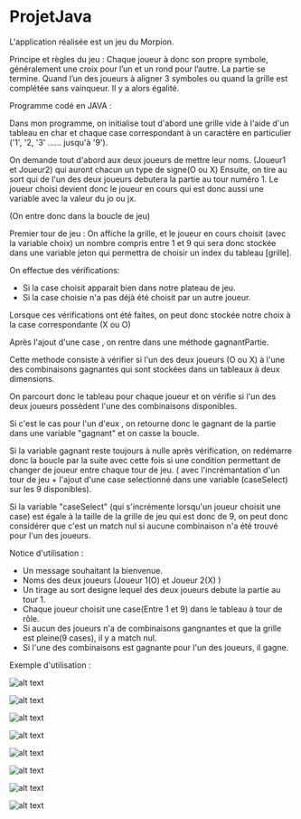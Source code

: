 # ProjetJava

L'application réalisée est un jeu du Morpion.

Principe et règles du jeu : 
Chaque joueur à donc son propre symbole, généralement une croix pour l’un et un rond pour l’autre. La partie se termine.
 Quand l’un des joueurs à aligner 3 symboles ou quand la grille est complétée sans vainqueur. Il y a alors égalité.


Programme codé en JAVA : 

Dans mon programme, on initialise tout d'abord une grille vide à l'aide d'un tableau en char et chaque case correspondant à
un caractère en particulier ('1', '2, '3' ...... jusqu'à '9'). 


On demande tout d'abord aux deux joueurs de mettre leur noms. (Joueur1 et Joueur2) qui auront chacun un type de signe(O ou X)
Ensuite, on tire au sort qui de l'un des deux joueurs debutera la partie au tour numéro 1.
 Le joueur choisi devient donc le joueur en cours qui est donc aussi une variable avec la valeur du jo ou jx.

(On entre donc dans la boucle de jeu)

Premier tour de jeu : 
On affiche la grille, et le joueur en cours choisit (avec la variable choix) un nombre compris entre 1 et 9 qui sera donc stockée dans une variable jeton qui permettra de choisir un index du tableau [grille].

On effectue des vérifications:

- Si la case choisit apparait bien dans notre plateau de jeu.
- Si la case choisie n'a pas déjà été choisit par un autre joueur.

Lorsque ces vérifications ont été faites, on peut donc stockée notre choix à la case correspondante (X ou O)


Après l'ajout d'une case , on rentre dans une méthode gagnantPartie.

Cette methode consiste à vérifier si l'un des deux joueurs (O ou X) 
à l'une des combinaisons gagnantes qui sont stockées dans un tableaux à deux dimensions.

On parcourt donc le tableau pour chaque joueur et 
on vérifie si l'un des deux joueurs possèdent l'une des combinaisons disponibles.

Si c'est le cas pour l'un d'eux , on retourne donc le gagnant de la partie dans une variable "gagnant" et on casse la boucle.



Si la variable gagnant reste toujours à nulle après vérification, on redémarre 
donc la boucle par la suite avec cette fois si 
une condition permettant de changer de joueur entre chaque tour de jeu.
( avec l'incrémantation d'un tour de jeu + l'ajout 
d'une case selectionné dans une variable (caseSelect) sur les 9 disponibles). 

Si la variable "caseSelect" (qui s'incrémente lorsqu'un joueur choisit une case) 
est égale à la taille de la grille de jeu qui est donc de 9, 
on peut donc considérer que c'est un match nul si aucune combinaison n'a été trouvé pour l'un des joueurs.

Notice d'utilisation :

* Un message souhaitant la bienvenue.
* Noms des deux joueurs (Joueur 1(O) et Joueur 2(X) )
* Un tirage au sort designe lequel des deux joueurs debute la partie au tour 1.
* Chaque joueur choisit une case(Entre 1 et 9) dans le tableau à tour de rôle.
* Si aucun des joueurs n'a de combinaisons gangnantes et que la grille est pleine(9 cases), il y a match nul.
* Si l'une des combinaisons est gagnante pour l'un des joueurs, il gagne.


Exemple d'utilisation : 


![alt text](https://github.com/zylfu/ProjetJava/blob/31488abfcead8307d678a3e431283960b65101e4/images/image1.png "Exemple utilisation")


![alt text](https://github.com/zylfu/ProjetJava/blob/31488abfcead8307d678a3e431283960b65101e4/images/image2.png "Exemple utilisation")


![alt text](https://github.com/zylfu/ProjetJava/blob/31488abfcead8307d678a3e431283960b65101e4/images/image3.png "Exemple utilisation")


![alt text](https://github.com/zylfu/ProjetJava/blob/31488abfcead8307d678a3e431283960b65101e4/images/image4.png "Exemple utilisation")


![alt text](https://github.com/zylfu/ProjetJava/blob/734d2537c5800c3b85f50043d0969c0217f9caa2/images/image5.png "Exemple utilisation")


![alt text](https://github.com/zylfu/ProjetJava/blob/734d2537c5800c3b85f50043d0969c0217f9caa2/images/image6.png "Exemple utilisation")


![alt text](https://github.com/zylfu/ProjetJava/blob/734d2537c5800c3b85f50043d0969c0217f9caa2/images/image7.png "Exemple utilisation")


![alt text](https://github.com/zylfu/ProjetJava/blob/734d2537c5800c3b85f50043d0969c0217f9caa2/images/image8.png "Exemple utilisation")
